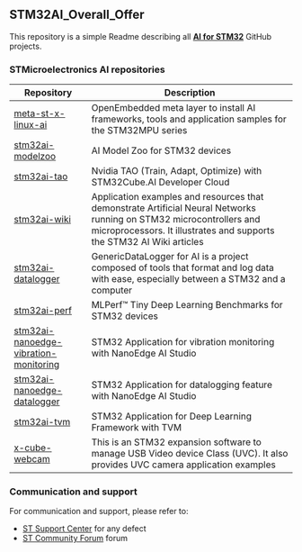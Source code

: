 ## STM32AI_Overall_Offer

This repository is a simple Readme describing all [**AI for STM32**](https://www.st.com/content/st_com/en/ecosystems/artificial-intelligence-ecosystem-stm32.html) GitHub projects.

### STMicroelectronics AI repositories

| Repository                                                       | Description                                                  |
| ---------------------------------------------------------------- | ---------------------------------------------------------------- |
| [meta-st-x-linux-ai](https://github.com/STMicroelectronics/meta-st-x-linux-ai) | OpenEmbedded meta layer to install AI frameworks, tools and application samples for the STM32MPU series |
| [stm32ai-modelzoo](https://github.com/STMicroelectronics/stm32ai-modelzoo) | AI Model Zoo for STM32 devices |
| [stm32ai-tao](https://github.com/STMicroelectronics/stm32ai-tao) | Nvidia TAO (Train, Adapt, Optimize) with STM32Cube.AI Developer Cloud |
| [stm32ai-wiki](https://github.com/STMicroelectronics/stm32ai-wiki) | Application examples and resources that demonstrate Artificial Neural Networks running on STM32 microcontrollers and microprocessors. It illustrates and supports the STM32 AI Wiki articles |
| [stm32ai-datalogger](https://github.com/STMicroelectronics/stm32ai-datalogger) | GenericDataLogger for AI is a project composed of tools that format and log data with ease, especially between a STM32 and a computer |
| [stm32ai-perf](https://github.com/STMicroelectronics/stm32ai-perf) | MLPerf™ Tiny Deep Learning Benchmarks for STM32 devices |
| [stm32ai-nanoedge-vibration-monitoring](https://github.com/stm32-hotspot/stm32ai-nanoedge-vibration-monitoring) | STM32 Application for vibration monitoring with NanoEdge AI Studio |
| [stm32ai-nanoedge-datalogger](https://github.com/stm32-hotspot/stm32ai-nanoedge-datalogger) | STM32 Application for datalogging feature with NanoEdge AI Studio |
| [stm32ai-tvm](https://github.com/stm32-hotspot/stm32ai-tvm) | STM32 Application for Deep Learning Framework with TVM |
| [x-cube-webcam](https://github.com/STMicroelectronics/x-cube-webcam) | This is an STM32 expansion software to manage USB Video device Class (UVC). It also provides UVC camera application examples |


### Communication and support

For communication and support, please refer to:

- [ST Support Center](https://my.st.com/ols#/ols/) for any defect
- [ST Community Forum](https://community.st.com/s/) forum
